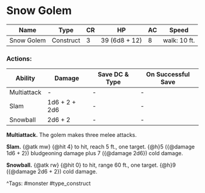 # Snow Golem

| Name | Type | CR | HP | AC | Speed |
|------|------|----|----|----|-------|
| Snow Golem | Construct | 3 | 39 (6d8 + 12) | 8 | walk: 10 ft. |

### Actions:

| Ability | Damage | Save DC & Type | On Successful Save |
|---------|--------|----------------|--------------------|
| Multiattack | - | - | - |
| Slam | 1d6 + 2 + 2d6 | - | - |
| Snowball | 2d6 + 2 | - | - |


**Multiattack.** The golem makes three melee attacks.

**Slam.** {@atk mw} {@hit 4} to hit, reach 5 ft., one target. {@h}5 ({@damage 1d6 + 2}) bludgeoning damage plus 7 ({@damage 2d6}) cold damage.

**Snowball.** {@atk rw} {@hit 0} to hit, range 60 ft., one target. {@h}9 ({@damage 2d6 + 2}) cold damage.

^Tags: #monster #type_construct